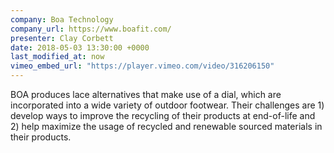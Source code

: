 ```yaml
---
company: Boa Technology
company_url: https://www.boafit.com/
presenter: Clay Corbett 
date: 2018-05-03 13:30:00 +0000
last_modified_at: now
vimeo_embed_url: "https://player.vimeo.com/video/316206150"
---
```


BOA produces lace alternatives that make use of a dial, which are incorporated into a wide variety of outdoor footwear. Their challenges are 1) develop ways to improve the recycling of their products at end-of-life and 2) help maximize the usage of recycled and renewable sourced materials in their products.

